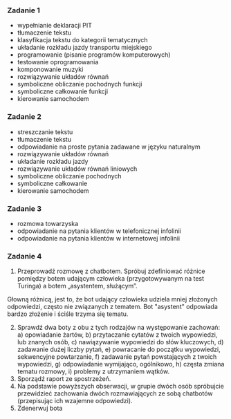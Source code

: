 ### Zadanie 1
- wypełnianie deklaracji PIT
- tłumaczenie tekstu
- klasyfikacja tekstu do kategorii tematycznych
- układanie rozkładu jazdy transportu miejskiego
- programowanie (pisanie programów komputerowych)
- testowanie oprogramowania
- komponowanie muzyki
- rozwiązywanie układów równań
- symboliczne obliczanie pochodnych funkcji
- symboliczne całkowanie funkcji
- kierowanie samochodem
### Zadanie 2
- streszczanie tekstu
- tłumaczenie tekstu
- odpowiadanie na proste pytania zadawane w języku naturalnym
- rozwiązywanie układów równań
- układanie rozkładu jazdy
- rozwiązywanie układów równań liniowych
- symboliczne obliczanie pochodnych
- symboliczne całkowanie
- kierowanie samochodem
### Zadanie 3
- rozmowa towarzyska
- odpowiadanie na pytania klientów w telefonicznej infolinii
- odpowiadanie na pytania klientów w internetowej infolinii
### Zadanie 4
1. Przeprowadź rozmowę z chatbotem. Spróbuj zdefiniować różnice pomiędzy
botem udającym człowieka (przygotowywanym na test Turinga) a botem
„asystentem, służącym”.

Głowną różnicą, jest to, że bot udający człowieka udziela mniej złożonych odpowiedzi, często nie związanych z tematem. Bot "asystent" odpowiada bardzo złożenie i ściśle trzyma się tematu.


2. Sprawdź dwa boty z obu z tych rodzajów na występowanie zachowań:
a) opowiadanie żartów,
b) przytaczanie cytatów z twoich wypowiedzi, lub znanych osób,
c) nawiązywanie wypowiedzi do słów kluczowych,
d) zadawanie dużej liczby pytań,
e) powracanie do początku wypowiedzi, sekwencyjne powtarzanie,
f) zadawanie pytań powstających z twoich wypowiedzi,
g) odpowiadanie wymijająco, ogólnikowo,
h) częsta zmiana tematu rozmowy,
i) problemy z utrzymaniem wątków.
4. Sporządź raport ze spostrzeżeń.
5. Na podstawie powyższych obserwacji, w grupie dwóch osób spróbujcie przewidzieć zachowania dwóch rozmawiających ze sobą chatbotów (przepisując ich
wzajemne odpowiedzi).
6. Zdenerwuj bota 

